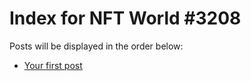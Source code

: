 # Index for NFT World #3208
Posts will be displayed in the order below:

- [Your first post](./001-first.md)

